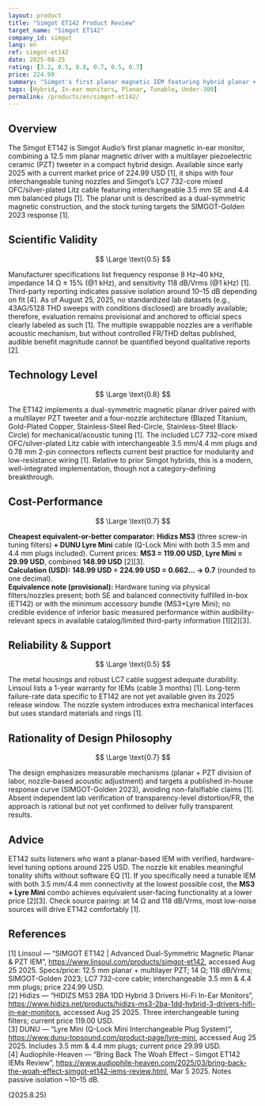 ```yaml
---
layout: product
title: "Simgot ET142 Product Review"
target_name: "Simgot ET142"
company_id: simgot
lang: en
ref: simgot-et142
date: 2025-08-25
rating: [3.2, 0.5, 0.8, 0.7, 0.5, 0.7]
price: 224.99
summary: "Simgot's first planar magnetic IEM featuring hybrid planar + PZT drivers with multiple tuning options"
tags: [Hybrid, In-ear monitors, Planar, Tunable, Under-300]
permalink: /products/en/simgot-et142/
---
```

## Overview

The Simgot ET142 is Simgot Audio’s first planar magnetic in-ear monitor, combining a 12.5 mm planar magnetic driver with a multilayer piezoelectric ceramic (PZT) tweeter in a compact hybrid design. Available since early 2025 with a current market price of 224.99 USD [1], it ships with four interchangeable tuning nozzles and Simgot’s LC7 732-core mixed OFC/silver-plated Litz cable featuring interchangeable 3.5 mm SE and 4.4 mm balanced plugs [1]. The planar unit is described as a dual-symmetric magnetic construction, and the stock tuning targets the SIMGOT-Golden 2023 response [1].

## Scientific Validity

$$ \Large \text{0.5} $$

Manufacturer specifications list frequency response 8 Hz–40 kHz, impedance 14 Ω ± 15% (@1 kHz), and sensitivity 118 dB/Vrms (@1 kHz) [1]. Third-party reporting indicates passive isolation around 10–15 dB depending on fit [4]. As of August 25, 2025, no standardized lab datasets (e.g., 43AG/5128 THD sweeps with conditions disclosed) are broadly available; therefore, evaluation remains provisional and anchored to official specs clearly labeled as such [1]. The multiple swappable nozzles are a verifiable acoustic mechanism, but without controlled FR/THD deltas published, audible benefit magnitude cannot be quantified beyond qualitative reports [2].

## Technology Level

$$ \Large \text{0.8} $$

The ET142 implements a dual-symmetric magnetic planar driver paired with a multilayer PZT tweeter and a four-nozzle architecture (Blazed Titanium, Gold-Plated Copper, Stainless-Steel Red-Circle, Stainless-Steel Black-Circle) for mechanical/acoustic tuning [1]. The included LC7 732-core mixed OFC/silver-plated Litz cable with interchangeable 3.5 mm/4.4 mm plugs and 0.78 mm 2-pin connectors reflects current best practice for modularity and low-resistance wiring [1]. Relative to prior Simgot hybrids, this is a modern, well-integrated implementation, though not a category-defining breakthrough.

## Cost-Performance

$$ \Large \text{0.7} $$

**Cheapest equivalent-or-better comparator:** **Hidizs MS3** (three screw-in tuning filters) **+ DUNU Lyre Mini** cable (Q-Lock Mini with both 3.5 mm and 4.4 mm plugs included). Current prices: **MS3 = 119.00 USD**, **Lyre Mini = 29.99 USD**, combined **148.99 USD** [2][3].  
**Calculation (USD):** **148.99 USD ÷ 224.99 USD = 0.662… → 0.7** (rounded to one decimal).  
**Equivalence note (provisional):** Hardware tuning via physical filters/nozzles present; both SE and balanced connectivity fulfilled in-box (ET142) or with the minimum accessory bundle (MS3+Lyre Mini); no credible evidence of inferior basic measured performance within audibility-relevant specs in available catalog/limited third-party information [1][2][3].

## Reliability & Support

$$ \Large \text{0.5} $$

The metal housings and robust LC7 cable suggest adequate durability. Linsoul lists a 1-year warranty for IEMs (cable 3 months) [1]. Long-term failure-rate data specific to ET142 are not yet available given its 2025 release window. The nozzle system introduces extra mechanical interfaces but uses standard materials and rings [1].

## Rationality of Design Philosophy

$$ \Large \text{0.7} $$

The design emphasizes measurable mechanisms (planar + PZT division of labor, nozzle-based acoustic adjustment) and targets a published in-house response curve (SIMGOT-Golden 2023), avoiding non-falsifiable claims [1]. Absent independent lab verification of transparency-level distortion/FR, the approach is rational but not yet confirmed to deliver fully transparent results.

## Advice

ET142 suits listeners who want a planar-based IEM with verified, hardware-level tuning options around 225 USD. The nozzle kit enables meaningful tonality shifts without software EQ [1]. If you specifically need a tunable IEM with both 3.5 mm/4.4 mm connectivity at the lowest possible cost, the **MS3 + Lyre Mini** combo achieves equivalent user-facing functionality at a lower price [2][3]. Check source pairing: at 14 Ω and 118 dB/Vrms, most low-noise sources will drive ET142 comfortably [1].

## References

[1] Linsoul — “SIMGOT ET142 | Advanced Dual-Symmetric Magnetic Planar & PZT IEM”, https://www.linsoul.com/products/simgot-et142, accessed Aug 25 2025. Specs/price: 12.5 mm planar + multilayer PZT; 14 Ω; 118 dB/Vrms; SIMGOT-Golden 2023; LC7 732-core cable; interchangeable 3.5 mm & 4.4 mm plugs; price 224.99 USD.  
[2] Hidizs — “HIDIZS MS3 2BA 1DD Hybrid 3 Drivers Hi-Fi In-Ear Monitors”, https://www.hidizs.net/products/hidizs-ms3-2ba-1dd-hybrid-3-drivers-hifi-in-ear-monitors, accessed Aug 25 2025. Three interchangeable tuning filters; current price 119.00 USD.  
[3] DUNU — “Lyre Mini (Q-Lock Mini Interchangeable Plug System)”, https://www.dunu-topsound.com/product-page/lyre-mini, accessed Aug 25 2025. Includes 3.5 mm & 4.4 mm plugs; current price 29.99 USD.  
[4] Audiophile-Heaven — “Bring Back The Woah Effect – Simgot ET142 IEMs Review”, https://www.audiophile-heaven.com/2025/03/bring-back-the-woah-effect-simgot-et142-iems-review.html, Mar 5 2025. Notes passive isolation ~10–15 dB.

(2025.8.25)


